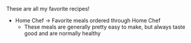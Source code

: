 These are all my favorite recipes!

* Home Chef -> Favorite meals ordered through Home Chef
  * These meals are generally pretty easy to make, but always taste good and are normally healthy
